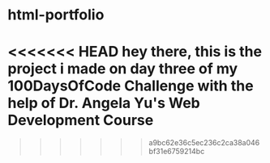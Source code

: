 # html-portfolio
<<<<<<< HEAD
hey there, this is the project i made on day three of my 100DaysOfCode Challenge with the help of Dr. Angela Yu's Web Development Course
=======

>>>>>>> a9bc62e36c5ec236c2ca38a046bf31e6759214bc

